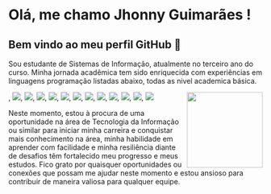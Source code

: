 # Olá, me chamo Jhonny Guimarães ! 
## Bem vindo ao meu perfil GitHub 👋

Sou estudante de Sistemas de Informação, atualmente no terceiro ano do curso. 
Minha jornada acadêmica tem sido enriquecida com experiências em linguagens programação listadas abaixo, todas as nivel academica básica.

<img align="right" width="150px" src="https://cdn.jsdelivr.net/gh/devicons/devicon@latest/icons/java/java-original.svg" />,
<img src="https://cdn.jsdelivr.net/gh/devicons/devicon@latest/icons/csharp/csharp-original.svg" />,
<img src="https://cdn.jsdelivr.net/gh/devicons/devicon@latest/icons/python/python-original-wordmark.svg" />,
<img src="https://cdn.jsdelivr.net/gh/devicons/devicon@latest/icons/php/php-original.svg" />,
<img src="https://cdn.jsdelivr.net/gh/devicons/devicon@latest/icons/css3/css3-original.svg" />,
<img src="https://cdn.jsdelivr.net/gh/devicons/devicon@latest/icons/html5/html5-original.svg" />,
<img src="https://cdn.jsdelivr.net/gh/devicons/devicon@latest/icons/angularjs/angularjs-original.svg" />,
<img src="https://cdn.jsdelivr.net/gh/devicons/devicon@latest/icons/dotnetcore/dotnetcore-original.svg" />,
<img src="https://cdn.jsdelivr.net/gh/devicons/devicon@latest/icons/nextjs/nextjs-original-wordmark.svg" />,
<img src="https://cdn.jsdelivr.net/gh/devicons/devicon@latest/icons/nodejs/nodejs-original-wordmark.svg" />,
<img src="https://cdn.jsdelivr.net/gh/devicons/devicon@latest/icons/redux/redux-original.svg" />,
<img src="https://cdn.jsdelivr.net/gh/devicons/devicon@latest/icons/typescript/typescript-original.svg" />,
<img src="https://cdn.jsdelivr.net/gh/devicons/devicon@latest/icons/mysql/mysql-original-wordmark.svg" />
          
          


Neste momento, estou à procura de uma oportunidade na área de Tecnologia da Informação ou similar para iniciar minha carreira e conquistar mais conhecimento na área, minha habilidade em aprender com facilidade e minha resiliência diante de desafios têm fortalecido meu progresso e meus estudos.
Fico grato por quaisquer oportunidades ou conexões que possam me ajudar neste momento e estou ansioso para contribuir de maneira valiosa para qualquer equipe.



